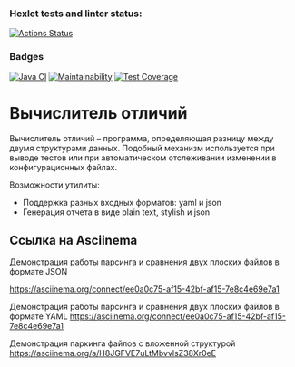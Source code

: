 ### Hexlet tests and linter status:
[![Actions Status](https://github.com/AlexSorb/java-project-71/actions/workflows/hexlet-check.yml/badge.svg)](https://github.com/AlexSorb/java-project-71/actions)

### Badges
[![Java CI](https://github.com/AlexSorb/java-project-71/actions/workflows/JavaCI.yml/badge.svg)](https://github.com/AlexSorb/java-project-71/actions/workflows/JavaCI.yml)
[![Maintainability](https://api.codeclimate.com/v1/badges/6c1025ca0b691c303559/maintainability)](https://codeclimate.com/github/AlexSorb/java-project-71/maintainability)
[![Test Coverage](https://api.codeclimate.com/v1/badges/6c1025ca0b691c303559/test_coverage)](https://codeclimate.com/github/AlexSorb/java-project-71/test_coverage)

# Вычислитель отличий

Вычислитель отличий – программа, определяющая разницу между двумя структурами данных.
Подобный механизм используется при выводе тестов или при автоматическом отслеживании изменении в конфигурационных файлах.

Возможности утилиты:
- Поддержка разных входных форматов: yaml и json
- Генерация отчета в виде plain text, stylish и json

## Ссылка на Asciinema
Демонстрация работы парсинга и сравнения двух плоских файлов в формате JSON

<https://asciinema.org/connect/ee0a0c75-af15-42bf-af15-7e8c4e69e7a1>


Демонстрация работы парсинга и сравнения двух плоских файлов в формате YAML
<https://asciinema.org/connect/ee0a0c75-af15-42bf-af15-7e8c4e69e7a1>

Демонстрация паркинга файлов с вложенной структурой
https://asciinema.org/a/H8JGFVE7uLtMbvvlsZ38Xr0eE 